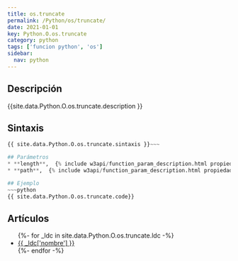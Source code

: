 ```yaml
---
title: os.truncate
permalink: /Python/os/truncate/
date: 2021-01-01
key: Python.O.os.truncate
category: python
tags: ['funcion python', 'os']
sidebar: 
  nav: python
---
```


## Descripción
{{site.data.Python.O.os.truncate.description }}

## Sintaxis
~~~python
{{ site.data.Python.O.os.truncate.sintaxis }}~~~

## Parámetros
* **length**,  {% include w3api/function_param_description.html propiedad=site.data.Python.O.os.truncate valor="length" %}
* **path**,  {% include w3api/function_param_description.html propiedad=site.data.Python.O.os.truncate valor="path" %}

## Ejemplo
~~~python
{{ site.data.Python.O.os.truncate.code}}
~~~

## Artículos
<ul>
{%- for _ldc in site.data.Python.O.os.truncate.ldc -%}
   <li>
       <a href="{{_ldc['url'] }}">{{ _ldc['nombre'] }}</a>
   </li>
{%- endfor -%}
</ul>
